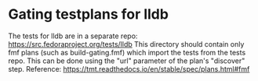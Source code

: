 # Gating testplans for lldb

The tests for lldb are in a separate repo: https://src.fedoraproject.org/tests/lldb
This directory should contain only fmf plans (such as build-gating.fmf) which import
the tests from the tests repo. This can be done using the "url" parameter of the
plan's "discover" step. Reference: https://tmt.readthedocs.io/en/stable/spec/plans.html#fmf
